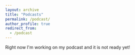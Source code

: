 ```yaml
---
layout: archive
title: "Podcasts"
permalink: /podcast/
author_profile: true
redirect_from:
  - /podcast
---
```


Right now I'm working on my podcast and it is not ready yet!
